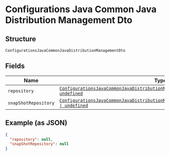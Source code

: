 
# Configurations Java Common Java Distribution Management Dto

## Structure

`ConfigurationsJavaCommonJavaDistributionManagementDto`

## Fields

| Name | Type | Tags | Description |
|  --- | --- | --- | --- |
| `repository` | [`ConfigurationsJavaCommonJavaDistributionManagementDtoJavaRepositoryDto \| undefined`](../../doc/models/configurations-java-common-java-distribution-management-dto-java-repository-dto.md) | Optional | - |
| `snapShotRepository` | [`ConfigurationsJavaCommonJavaDistributionManagementDtoJavaSnapShotRepositoryDto \| undefined`](../../doc/models/configurations-java-common-java-distribution-management-dto-java-snap-shot-repository-dto.md) | Optional | - |

## Example (as JSON)

```json
{
  "repository": null,
  "snapShotRepository": null
}
```

